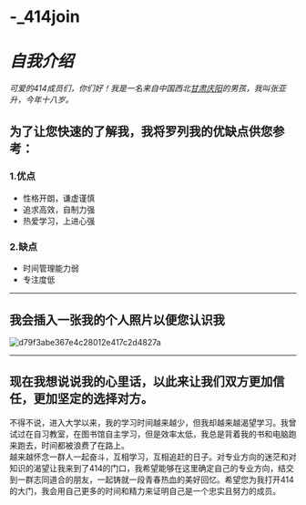 # -_414join
# ***自我介绍***
*可爱的414成员们，你们好！我是一名来自中国西北[甘肃庆阳](https://baike.baidu.com/item/%E5%BA%86%E9%98%B3/604724"美丽的家乡")的男孩，我叫张亚升，今年十八岁。*   

## 为了让您快速的了解我，我将罗列我的优缺点供您参考：
### 1.优点
  * 性格开朗，谦虚谨慎
  * 追求高效，自制力强
  * 热爱学习，上进心强
### 2.缺点
  * 时间管理能力弱
  * 专注度低
***
## 我会插入一张我的个人照片以便您认识我
![d79f3abe367e4c28012e417c2d4827a](https://user-images.githubusercontent.com/89791715/132270252-d878fece-ad87-44ca-bda3-8a102fa57c72.jpg)
***
## 现在我想说说我的心里话，以此来让我们双方更加信任，更加坚定的选择对方。
不得不说，进入大学以来，我的学习时间越来越少，但我却越来越渴望学习。我曾试过在自习教室，在图书馆自主学习，但是效率太低，我总是背着我的书和电脑跑来跑去，时间都被浪费了在路上。    
越来越怀念一群人一起奋斗，互相学习，互相追赶的日子。对专业方向的迷茫和对知识的渴望让我来到了414的门口，我希望能够在这里确定自己的专业方向，结交到一群志同道合的朋友，一起铸就一段青春热血的美好回忆。希望您为我打开414的大门，我会用自己更多的时间和精力来证明自己是一个忠实且努力的成员。
